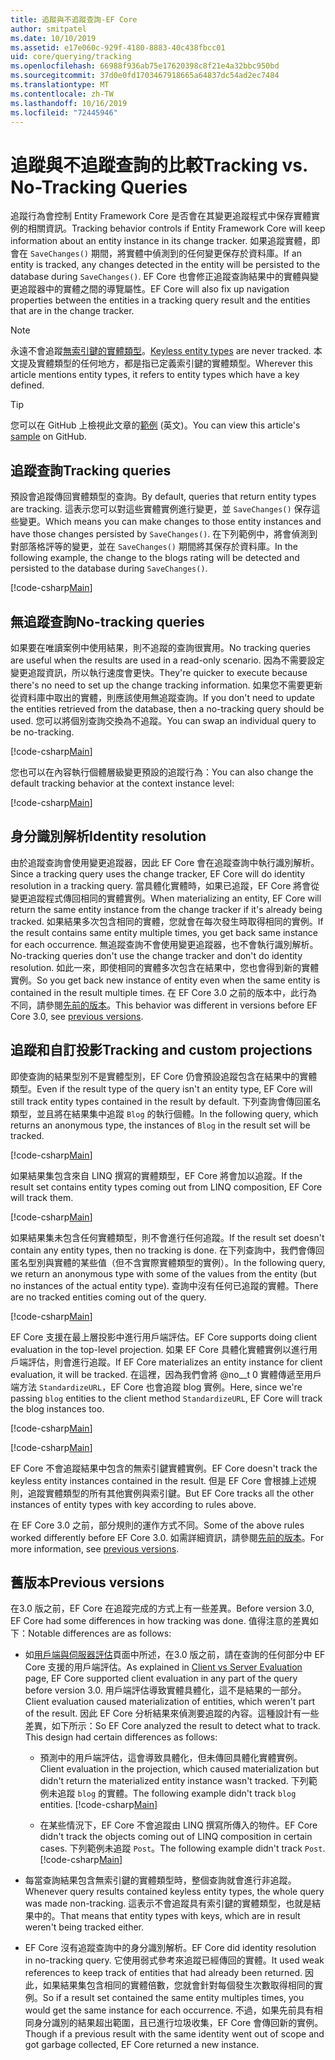 ```yaml
---
title: 追蹤與不追蹤查詢-EF Core
author: smitpatel
ms.date: 10/10/2019
ms.assetid: e17e060c-929f-4180-8883-40c438fbcc01
uid: core/querying/tracking
ms.openlocfilehash: 66988f936ab75e17620398c8f21e4a32bbc950bd
ms.sourcegitcommit: 37d0e0fd1703467918665a64837dc54ad2ec7484
ms.translationtype: MT
ms.contentlocale: zh-TW
ms.lasthandoff: 10/16/2019
ms.locfileid: "72445946"
---
```

# <a name="tracking-vs-no-tracking-queries"></a><span data-ttu-id="d25b4-102">追蹤與不追蹤查詢的比較</span><span class="sxs-lookup"><span data-stu-id="d25b4-102">Tracking vs. No-Tracking Queries</span></span>

<span data-ttu-id="d25b4-103">追蹤行為會控制 Entity Framework Core 是否會在其變更追蹤程式中保存實體實例的相關資訊。</span><span class="sxs-lookup"><span data-stu-id="d25b4-103">Tracking behavior controls if Entity Framework Core will keep information about an entity instance in its change tracker.</span></span> <span data-ttu-id="d25b4-104">如果追蹤實體，即會在 `SaveChanges()` 期間，將實體中偵測到的任何變更保存於資料庫。</span><span class="sxs-lookup"><span data-stu-id="d25b4-104">If an entity is tracked, any changes detected in the entity will be persisted to the database during `SaveChanges()`.</span></span> <span data-ttu-id="d25b4-105">EF Core 也會修正追蹤查詢結果中的實體與變更追蹤器中的實體之間的導覽屬性。</span><span class="sxs-lookup"><span data-stu-id="d25b4-105">EF Core will also fix up navigation properties between the entities in a tracking query result and the entities that are in the change tracker.</span></span>

> [!NOTE]
> <span data-ttu-id="d25b4-106">永遠不會追蹤[無索引鍵的實體類型](xref:core/modeling/keyless-entity-types)。</span><span class="sxs-lookup"><span data-stu-id="d25b4-106">[Keyless entity types](xref:core/modeling/keyless-entity-types) are never tracked.</span></span> <span data-ttu-id="d25b4-107">本文提及實體類型的任何地方，都是指已定義索引鍵的實體類型。</span><span class="sxs-lookup"><span data-stu-id="d25b4-107">Wherever this article mentions entity types, it refers to entity types which have a key defined.</span></span>

> [!TIP]  
> <span data-ttu-id="d25b4-108">您可以在 GitHub 上檢視此文章的[範例](https://github.com/aspnet/EntityFramework.Docs/tree/master/samples/core/Querying) \(英文\)。</span><span class="sxs-lookup"><span data-stu-id="d25b4-108">You can view this article's [sample](https://github.com/aspnet/EntityFramework.Docs/tree/master/samples/core/Querying) on GitHub.</span></span>

## <a name="tracking-queries"></a><span data-ttu-id="d25b4-109">追蹤查詢</span><span class="sxs-lookup"><span data-stu-id="d25b4-109">Tracking queries</span></span>

<span data-ttu-id="d25b4-110">預設會追蹤傳回實體類型的查詢。</span><span class="sxs-lookup"><span data-stu-id="d25b4-110">By default, queries that return entity types are tracking.</span></span> <span data-ttu-id="d25b4-111">這表示您可以對這些實體實例進行變更，並 `SaveChanges()` 保存這些變更。</span><span class="sxs-lookup"><span data-stu-id="d25b4-111">Which means you can make changes to those entity instances and have those changes persisted by `SaveChanges()`.</span></span> <span data-ttu-id="d25b4-112">在下列範例中，將會偵測到對部落格評等的變更，並在 `SaveChanges()` 期間將其保存於資料庫。</span><span class="sxs-lookup"><span data-stu-id="d25b4-112">In the following example, the change to the blogs rating will be detected and persisted to the database during `SaveChanges()`.</span></span>

[!code-csharp[Main](../../../samples/core/Querying/Tracking/Sample.cs#Tracking)]

## <a name="no-tracking-queries"></a><span data-ttu-id="d25b4-113">無追蹤查詢</span><span class="sxs-lookup"><span data-stu-id="d25b4-113">No-tracking queries</span></span>

<span data-ttu-id="d25b4-114">如果要在唯讀案例中使用結果，則不追蹤的查詢很實用。</span><span class="sxs-lookup"><span data-stu-id="d25b4-114">No tracking queries are useful when the results are used in a read-only scenario.</span></span> <span data-ttu-id="d25b4-115">因為不需要設定變更追蹤資訊，所以執行速度會更快。</span><span class="sxs-lookup"><span data-stu-id="d25b4-115">They're quicker to execute because there's no need to set up the change tracking information.</span></span> <span data-ttu-id="d25b4-116">如果您不需要更新從資料庫中取出的實體，則應該使用無追蹤查詢。</span><span class="sxs-lookup"><span data-stu-id="d25b4-116">If you don't need to update the entities retrieved from the database, then a no-tracking query should be used.</span></span> <span data-ttu-id="d25b4-117">您可以將個別查詢交換為不追蹤。</span><span class="sxs-lookup"><span data-stu-id="d25b4-117">You can swap an individual query to be no-tracking.</span></span>

[!code-csharp[Main](../../../samples/core/Querying/Tracking/Sample.cs#NoTracking)]

<span data-ttu-id="d25b4-118">您也可以在內容執行個體層級變更預設的追蹤行為：</span><span class="sxs-lookup"><span data-stu-id="d25b4-118">You can also change the default tracking behavior at the context instance level:</span></span>

[!code-csharp[Main](../../../samples/core/Querying/Tracking/Sample.cs#ContextDefaultTrackingBehavior)]

## <a name="identity-resolution"></a><span data-ttu-id="d25b4-119">身分識別解析</span><span class="sxs-lookup"><span data-stu-id="d25b4-119">Identity resolution</span></span>

<span data-ttu-id="d25b4-120">由於追蹤查詢會使用變更追蹤器，因此 EF Core 會在追蹤查詢中執行識別解析。</span><span class="sxs-lookup"><span data-stu-id="d25b4-120">Since a tracking query uses the change tracker, EF Core will do identity resolution in a tracking query.</span></span> <span data-ttu-id="d25b4-121">當具體化實體時，如果已追蹤，EF Core 將會從變更追蹤程式傳回相同的實體實例。</span><span class="sxs-lookup"><span data-stu-id="d25b4-121">When materializing an entity, EF Core will return the same entity instance from the change tracker if it's already being tracked.</span></span> <span data-ttu-id="d25b4-122">如果結果多次包含相同的實體，您就會在每次發生時取得相同的實例。</span><span class="sxs-lookup"><span data-stu-id="d25b4-122">If the result contains same entity multiple times, you get back same instance for each occurrence.</span></span> <span data-ttu-id="d25b4-123">無追蹤查詢不會使用變更追蹤器，也不會執行識別解析。</span><span class="sxs-lookup"><span data-stu-id="d25b4-123">No-tracking queries don't use the change tracker and don't do identity resolution.</span></span> <span data-ttu-id="d25b4-124">如此一來，即使相同的實體多次包含在結果中，您也會得到新的實體實例。</span><span class="sxs-lookup"><span data-stu-id="d25b4-124">So you get back new instance of entity even when the same entity is contained in the result multiple times.</span></span> <span data-ttu-id="d25b4-125">在 EF Core 3.0 之前的版本中，此行為不同，請參閱[先前的版本](#previous-versions)。</span><span class="sxs-lookup"><span data-stu-id="d25b4-125">This behavior was different in versions before EF Core 3.0, see [previous versions](#previous-versions).</span></span>

## <a name="tracking-and-custom-projections"></a><span data-ttu-id="d25b4-126">追蹤和自訂投影</span><span class="sxs-lookup"><span data-stu-id="d25b4-126">Tracking and custom projections</span></span>

<span data-ttu-id="d25b4-127">即使查詢的結果型別不是實體型別，EF Core 仍會預設追蹤包含在結果中的實體類型。</span><span class="sxs-lookup"><span data-stu-id="d25b4-127">Even if the result type of the query isn't an entity type, EF Core will still track entity types contained in the result by default.</span></span> <span data-ttu-id="d25b4-128">下列查詢會傳回匿名類型，並且將在結果集中追蹤 `Blog` 的執行個體。</span><span class="sxs-lookup"><span data-stu-id="d25b4-128">In the following query, which returns an anonymous type, the instances of `Blog` in the result set will be tracked.</span></span>

[!code-csharp[Main](../../../samples/core/Querying/Tracking/Sample.cs#CustomProjection1)]

<span data-ttu-id="d25b4-129">如果結果集包含來自 LINQ 撰寫的實體類型，EF Core 將會加以追蹤。</span><span class="sxs-lookup"><span data-stu-id="d25b4-129">If the result set contains entity types coming out from LINQ composition, EF Core will track them.</span></span>

[!code-csharp[Main](../../../samples/core/Querying/Tracking/Sample.cs#CustomProjection2)]

<span data-ttu-id="d25b4-130">如果結果集未包含任何實體類型，則不會進行任何追蹤。</span><span class="sxs-lookup"><span data-stu-id="d25b4-130">If the result set doesn't contain any entity types, then no tracking is done.</span></span> <span data-ttu-id="d25b4-131">在下列查詢中，我們會傳回匿名型別與實體的某些值（但不含實際實體類型的實例）。</span><span class="sxs-lookup"><span data-stu-id="d25b4-131">In the following query, we return an anonymous type with some of the values from the entity (but no instances of the actual entity type).</span></span> <span data-ttu-id="d25b4-132">查詢中沒有任何已追蹤的實體。</span><span class="sxs-lookup"><span data-stu-id="d25b4-132">There are no tracked entities coming out of the query.</span></span>

[!code-csharp[Main](../../../samples/core/Querying/Tracking/Sample.cs#CustomProjection3)]

 <span data-ttu-id="d25b4-133">EF Core 支援在最上層投影中進行用戶端評估。</span><span class="sxs-lookup"><span data-stu-id="d25b4-133">EF Core supports doing client evaluation in the top-level projection.</span></span> <span data-ttu-id="d25b4-134">如果 EF Core 具體化實體實例以進行用戶端評估，則會進行追蹤。</span><span class="sxs-lookup"><span data-stu-id="d25b4-134">If EF Core materializes an entity instance for client evaluation, it will be tracked.</span></span> <span data-ttu-id="d25b4-135">在這裡，因為我們會將 @no__t 0 實體傳遞至用戶端方法 `StandardizeURL`，EF Core 也會追蹤 blog 實例。</span><span class="sxs-lookup"><span data-stu-id="d25b4-135">Here, since we're passing `blog` entities to the client method `StandardizeURL`, EF Core will track the blog instances too.</span></span>

[!code-csharp[Main](../../../samples/core/Querying/Tracking/Sample.cs#ClientProjection)]

[!code-csharp[Main](../../../samples/core/Querying/Tracking/Sample.cs#ClientMethod)]

<span data-ttu-id="d25b4-136">EF Core 不會追蹤結果中包含的無索引鍵實體實例。</span><span class="sxs-lookup"><span data-stu-id="d25b4-136">EF Core doesn't track the keyless entity instances contained in the result.</span></span> <span data-ttu-id="d25b4-137">但是 EF Core 會根據上述規則，追蹤實體類型的所有其他實例與索引鍵。</span><span class="sxs-lookup"><span data-stu-id="d25b4-137">But EF Core tracks all the other instances of entity types with key according to rules above.</span></span>

<span data-ttu-id="d25b4-138">在 EF Core 3.0 之前，部分規則的運作方式不同。</span><span class="sxs-lookup"><span data-stu-id="d25b4-138">Some of the above rules worked differently before EF Core 3.0.</span></span> <span data-ttu-id="d25b4-139">如需詳細資訊，請參閱[先前的版本](#previous-versions)。</span><span class="sxs-lookup"><span data-stu-id="d25b4-139">For more information, see [previous versions](#previous-versions).</span></span>

## <a name="previous-versions"></a><span data-ttu-id="d25b4-140">舊版本</span><span class="sxs-lookup"><span data-stu-id="d25b4-140">Previous versions</span></span>

<span data-ttu-id="d25b4-141">在3.0 版之前，EF Core 在追蹤完成的方式上有一些差異。</span><span class="sxs-lookup"><span data-stu-id="d25b4-141">Before version 3.0, EF Core had some differences in how tracking was done.</span></span> <span data-ttu-id="d25b4-142">值得注意的差異如下：</span><span class="sxs-lookup"><span data-stu-id="d25b4-142">Notable differences are as follows:</span></span>

- <span data-ttu-id="d25b4-143">如[用戶端與伺服器評估](xref:core/querying/client-eval)頁面中所述，在3.0 版之前，請在查詢的任何部分中 EF Core 支援的用戶端評估。</span><span class="sxs-lookup"><span data-stu-id="d25b4-143">As explained in [Client vs Server Evaluation](xref:core/querying/client-eval) page, EF Core supported client evaluation in any part of the query before version 3.0.</span></span> <span data-ttu-id="d25b4-144">用戶端評估導致實體具體化，這不是結果的一部分。</span><span class="sxs-lookup"><span data-stu-id="d25b4-144">Client evaluation caused materialization of entities, which weren't part of the result.</span></span> <span data-ttu-id="d25b4-145">因此 EF Core 分析結果來偵測要追蹤的內容。這種設計有一些差異，如下所示：</span><span class="sxs-lookup"><span data-stu-id="d25b4-145">So EF Core analyzed the result to detect what to track. This design had certain differences as follows:</span></span>
  - <span data-ttu-id="d25b4-146">預測中的用戶端評估，這會導致具體化，但未傳回具體化實體實例。</span><span class="sxs-lookup"><span data-stu-id="d25b4-146">Client evaluation in the projection, which caused materialization but didn't return the materialized entity instance wasn't tracked.</span></span> <span data-ttu-id="d25b4-147">下列範例未追蹤 `blog` 的實體。</span><span class="sxs-lookup"><span data-stu-id="d25b4-147">The following example didn't track `blog` entities.</span></span>
    [!code-csharp[Main](../../../samples/core/Querying/Tracking/Sample.cs#ClientProjection)]

  - <span data-ttu-id="d25b4-148">在某些情況下，EF Core 不會追蹤由 LINQ 撰寫所傳入的物件。</span><span class="sxs-lookup"><span data-stu-id="d25b4-148">EF Core didn't track the objects coming out of LINQ composition in certain cases.</span></span> <span data-ttu-id="d25b4-149">下列範例未追蹤 `Post`。</span><span class="sxs-lookup"><span data-stu-id="d25b4-149">The following example didn't track `Post`.</span></span>
    [!code-csharp[Main](../../../samples/core/Querying/Tracking/Sample.cs#CustomProjection2)]

- <span data-ttu-id="d25b4-150">每當查詢結果包含無索引鍵的實體類型時，整個查詢就會進行非追蹤。</span><span class="sxs-lookup"><span data-stu-id="d25b4-150">Whenever query results contained keyless entity types, the whole query was made non-tracking.</span></span> <span data-ttu-id="d25b4-151">這表示不會追蹤具有索引鍵的實體類型，也就是結果中的。</span><span class="sxs-lookup"><span data-stu-id="d25b4-151">That means that entity types with keys, which are in result weren't being tracked either.</span></span>
- <span data-ttu-id="d25b4-152">EF Core 沒有追蹤查詢中的身分識別解析。</span><span class="sxs-lookup"><span data-stu-id="d25b4-152">EF Core did identity resolution in no-tracking query.</span></span> <span data-ttu-id="d25b4-153">它使用弱式參考來追蹤已經傳回的實體。</span><span class="sxs-lookup"><span data-stu-id="d25b4-153">It used weak references to keep track of entities that had already been returned.</span></span> <span data-ttu-id="d25b4-154">因此，如果結果集包含相同的實體倍數，您就會針對每個發生次數取得相同的實例。</span><span class="sxs-lookup"><span data-stu-id="d25b4-154">So if a result set contained the same entity multiples times, you would get the same instance for each occurrence.</span></span> <span data-ttu-id="d25b4-155">不過，如果先前具有相同身分識別的結果超出範圍，且已進行垃圾收集，EF Core 會傳回新的實例。</span><span class="sxs-lookup"><span data-stu-id="d25b4-155">Though if a previous result with the same identity went out of scope and got garbage collected, EF Core returned a new instance.</span></span>
